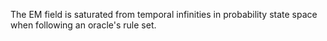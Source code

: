 The EM field is saturated from temporal infinities in probability state space when following an oracle's rule set.

